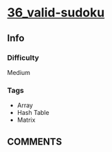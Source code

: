 # [36_valid-sudoku](https://leetcode.com/problems/valid-sudoku)

## Info

### Difficulty

Medium

### Tags

- Array
- Hash Table
- Matrix

## __COMMENTS__

> 

